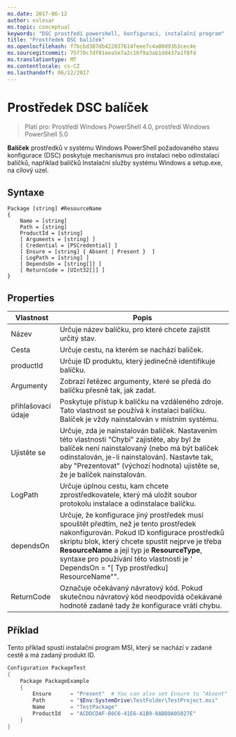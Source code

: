 ```yaml
---
ms.date: 2017-06-12
author: eslesar
ms.topic: conceptual
keywords: "DSC prostředí powershell, konfiguraci, instalační program"
title: "Prostředek DSC balíček"
ms.openlocfilehash: f7bcbd387db422037614feee7c4a00d93b3cec4e
ms.sourcegitcommit: 75f70c7df01eea5e7a2c16f9a3ab1dd437a1f8fd
ms.translationtype: MT
ms.contentlocale: cs-CZ
ms.lasthandoff: 06/12/2017
---
```

# <a name="dsc-package-resource"></a>Prostředek DSC balíček

> Platí pro: Prostředí Windows PowerShell 4.0, prostředí Windows PowerShell 5.0

**Balíček** prostředků v systému Windows PowerShell požadovaného stavu konfigurace (DSC) poskytuje mechanismus pro instalaci nebo odinstalaci balíčků, například balíčků Instalační služby systému Windows a setup.exe, na cílový uzel.

## <a name="syntax"></a>Syntaxe

```
Package [string] #ResourceName
{
    Name = [string]
    Path = [string]
    ProductId = [string]
    [ Arguments = [string] ]
    [ Credential = [PSCredential] ]
    [ Ensure = [string] { Absent | Present }  ]
    [ LogPath = [string] ]
    [ DependsOn = [string[]] ]
    [ ReturnCode = [UInt32[]] ]
}
```

## <a name="properties"></a>Properties
|  Vlastnost  |  Popis   | 
|---|---| 
| Název| Určuje název balíčku, pro které chcete zajistit určitý stav.| 
| Cesta| Určuje cestu, na kterém se nachází balíček.| 
| productId| Určuje ID produktu, který jedinečně identifikuje balíčku.| 
| Argumenty| Zobrazí řetězec argumenty, které se předá do balíčku přesně tak, jak zadat.| 
| přihlašovací údaje| Poskytuje přístup k balíčku na vzdáleného zdroje. Tato vlastnost se používá k instalaci balíčku. Balíček je vždy nainstalován v místním systému.| 
| Ujistěte se| Určuje, zda je nainstalován balíček. Nastavením této vlastnosti "Chybí" zajistěte, aby byl že balíček není nainstalovaný (nebo má být balíček odinstalován, je-li nainstalován). Nastavte tak, aby "Prezentovat" (výchozí hodnota) ujistěte se, že je balíček nainstalován.| 
| LogPath| Určuje úplnou cestu, kam chcete zprostředkovatele, který má uložit soubor protokolu instalace a odinstalace balíčku.| 
| dependsOn | Určuje, že konfigurace jiný prostředek musí spouštět předtím, než je tento prostředek nakonfigurován. Pokud ID konfigurace prostředků skriptu blok, který chcete spustit nejprve je třeba **ResourceName** a její typ je **ResourceType**, syntaxe pro používání této vlastnosti je ' DependsOn = "[ Typ prostředku] ResourceName"".| 
| ReturnCode| Označuje očekávaný návratový kód. Pokud skutečnou návratový kód neodpovídá očekávané hodnotě zadané tady že konfigurace vrátí chybu.| 

## <a name="example"></a>Příklad

Tento příklad spustí instalační program MSI, který se nachází v zadané cestě a má zadaný produkt ID.

```powershell
Configuration PackageTest
{
    Package PackageExample
    {
        Ensure      = "Present"  # You can also set Ensure to "Absent"
        Path        = "$Env:SystemDrive\TestFolder\TestProject.msi"
        Name        = "TestPackage"
        ProductId   = "ACDDCDAF-80C6-41E6-A1B9-8ABD8A05027E"
    } 
}
```

